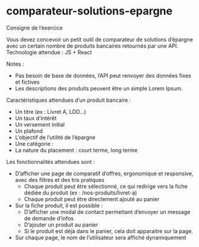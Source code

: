 # comparateur-solutions-epargne

Consigne de l’exercice

Vous devez concevoir un petit outil de comparateur de solutions d’épargne avec un certain nombre
de produits bancaires retournés par une API.
Technologie attendue : JS + React

Notes :

- Pas besoin de base de données, l’API peut renvoyer des données fixes et fictives
- Les descriptions des produits peuvent être un simple Lorem Ipsum.

Caractéristiques attendues d’un produit bancaire :

- Un titre (ex : Livret A, LDD...)
- Un taux d’intérêt
- Un versement initial
- Un plafond
- L’objectif de l’utilité de l’épargne
- Une catégorie :
- La nature du placement : court terme, long terme

Les fonctionnalités attendues sont :

- D’afficher une page de comparatif d’offres, ergonomique et responsive, avec des filtres et
  des tris pratiques
  - Chaque produit peut être sélectionné, ce qui redirige vers la fiche dédiée du produit
    (ex : /nos-produits/livret-a)
  - Chaque produit peut être directement ajouté au panier
- Sur la fiche produit, il est possible :
  - D’afficher une modal de contact permettant d’envoyer un message de demande
    d’infos
  - D’ajouter un produit au panier
  - Si le produit est déjà dans le panier, cela doit apparaitre sur la page.
- Sur chaque page, le nom de l’utilisateur sera affiché dynamiquement
